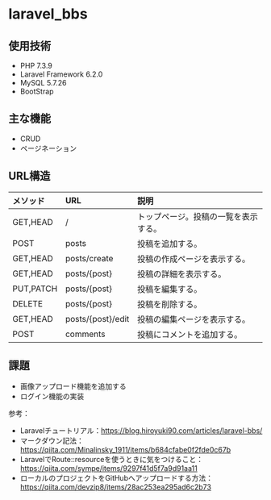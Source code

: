 # laravel_bbs

## 使用技術
- PHP 7.3.9
- Laravel Framework 6.2.0
- MySQL 5.7.26
- BootStrap

## 主な機能
- CRUD
- ページネーション

## URL構造
|メソッド|URL|説明|
|:-----------|:------------|:------------|
|GET,HEAD|/|トップページ。投稿の一覧を表示する。|
|POST|posts|投稿を追加する。|
|GET,HEAD|posts/create|投稿の作成ページを表示する。|
|GET,HEAD|posts/{post}|投稿の詳細を表示する。|
|PUT,PATCH|posts/{post}|投稿を編集する。|
|DELETE|posts/{post}|投稿を削除する。|
|GET,HEAD|posts/{post}/edit|投稿の編集ページを表示する。|
|POST|comments|投稿にコメントを追加する。|

## 課題
- 画像アップロード機能を追加する
- ログイン機能の実装

参考：
- Laravelチュートリアル：https://blog.hiroyuki90.com/articles/laravel-bbs/
- マークダウン記法：https://qiita.com/Minalinsky_1911/items/b684cfabe0f2fde0c67b
- LaravelでRoute::resourceを使うときに気をつけること：https://qiita.com/sympe/items/9297f41d5f7a9d91aa11
- ローカルのプロジェクトをGitHubへアップロードする方法：https://qiita.com/devzip8/items/28ac253ea295ad6c2b73
